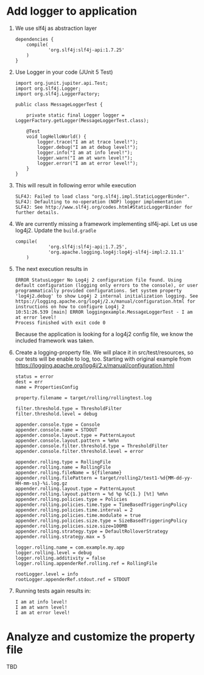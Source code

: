 # Add logger to application

1) We use slf4j as abstraction layer 
    ```
    dependencies {
        compile(
                'org.slf4j:slf4j-api:1.7.25'
        )
    }
    ```
2) Use Logger in your code (JUnit 5 Test)
    ```
    import org.junit.jupiter.api.Test;
    import org.slf4j.Logger;
    import org.slf4j.LoggerFactory;
    
    public class MessageLoggerTest {
    
        private static final Logger logger = LoggerFactory.getLogger(MessageLoggerTest.class);
    
        @Test
        void logHelloWorld() {
            logger.trace("I am at trace level!");
            logger.debug("I am at debug level!");
            logger.info("I am at info level!");
            logger.warn("I am at warn level!");
            logger.error("I am at error level!");
        }
    }
    ```
3) This will result in following error while execution
    ```
    SLF4J: Failed to load class "org.slf4j.impl.StaticLoggerBinder".
    SLF4J: Defaulting to no-operation (NOP) logger implementation
    SLF4J: See http://www.slf4j.org/codes.html#StaticLoggerBinder for further details.
    ```
4) We are currently missing a framework implementing slf4j-api. Let us use log4j2. 
   Update the `build.gradle`
   ```
   compile(
               'org.slf4j:slf4j-api:1.7.25',
               'org.apache.logging.log4j:log4j-slf4j-impl:2.11.1'
       )
   ```
5) The next execution results in
    ```
    ERROR StatusLogger No Log4j 2 configuration file found. Using default configuration (logging only errors to the console), or user programmatically provided configurations. Set system property 'log4j2.debug' to show Log4j 2 internal initialization logging. See https://logging.apache.org/log4j/2.x/manual/configuration.html for instructions on how to configure Log4j 2
    10:51:26.539 [main] ERROR loggingexample.MessageLoggerTest - I am at error level!
    Process finished with exit code 0
    ```
    Because the application is looking for a log4j2 config file, we know the included
    framework was taken. 
6) Create a logging-property file. We will place it in src/test/resources, so our
   tests will be enable to log, too. Starting with original example from
   https://logging.apache.org/log4j/2.x/manual/configuration.html
   
   ```
   status = error
   dest = err
   name = PropertiesConfig
    
   property.filename = target/rolling/rollingtest.log
    
   filter.threshold.type = ThresholdFilter
   filter.threshold.level = debug
    
   appender.console.type = Console
   appender.console.name = STDOUT
   appender.console.layout.type = PatternLayout
   appender.console.layout.pattern = %m%n
   appender.console.filter.threshold.type = ThresholdFilter
   appender.console.filter.threshold.level = error
    
   appender.rolling.type = RollingFile
   appender.rolling.name = RollingFile
   appender.rolling.fileName = ${filename}
   appender.rolling.filePattern = target/rolling2/test1-%d{MM-dd-yy-HH-mm-ss}-%i.log.gz
   appender.rolling.layout.type = PatternLayout
   appender.rolling.layout.pattern = %d %p %C{1.} [%t] %m%n
   appender.rolling.policies.type = Policies
   appender.rolling.policies.time.type = TimeBasedTriggeringPolicy
   appender.rolling.policies.time.interval = 2
   appender.rolling.policies.time.modulate = true
   appender.rolling.policies.size.type = SizeBasedTriggeringPolicy
   appender.rolling.policies.size.size=100MB
   appender.rolling.strategy.type = DefaultRolloverStrategy
   appender.rolling.strategy.max = 5
    
   logger.rolling.name = com.example.my.app
   logger.rolling.level = debug
   logger.rolling.additivity = false
   logger.rolling.appenderRef.rolling.ref = RollingFile
    
   rootLogger.level = info
   rootLogger.appenderRef.stdout.ref = STDOUT
   ```

7) Running tests again results in:
    ```
    I am at info level!
    I am at warn level!
    I am at error level!
    ``` 

# Analyze and customize the property file
TBD
   
